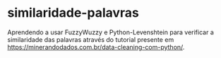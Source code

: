 # similaridade-palavras
Aprendendo a usar FuzzyWuzzy e Python-Levenshtein para verificar a similaridade das palavras através do tutorial presente em https://minerandodados.com.br/data-cleaning-com-python/.
